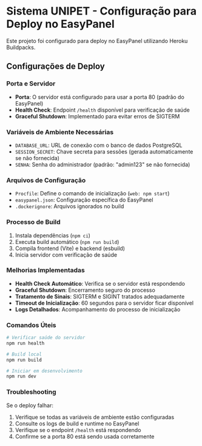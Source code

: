 # Sistema UNIPET - Configuração para Deploy no EasyPanel

Este projeto foi configurado para deploy no EasyPanel utilizando Heroku Buildpacks.

## Configurações de Deploy

### Porta e Servidor
- **Porta**: O servidor está configurado para usar a porta 80 (padrão do EasyPanel)
- **Health Check**: Endpoint `/health` disponível para verificação de saúde
- **Graceful Shutdown**: Implementado para evitar erros de SIGTERM

### Variáveis de Ambiente Necessárias
- `DATABASE_URL`: URL de conexão com o banco de dados PostgreSQL
- `SESSION_SECRET`: Chave secreta para sessões (gerada automaticamente se não fornecida)
- `SENHA`: Senha do administrador (padrão: "admin123" se não fornecida)

### Arquivos de Configuração
- `Procfile`: Define o comando de inicialização (`web: npm start`)
- `easypanel.json`: Configuração específica do EasyPanel
- `.dockerignore`: Arquivos ignorados no build

### Processo de Build
1. Instala dependências (`npm ci`)
2. Executa build automático (`npm run build`)
3. Compila frontend (Vite) e backend (esbuild)
4. Inicia servidor com verificação de saúde

### Melhorias Implementadas
- **Health Check Automático**: Verifica se o servidor está respondendo
- **Graceful Shutdown**: Encerramento seguro do processo
- **Tratamento de Sinais**: SIGTERM e SIGINT tratados adequadamente
- **Timeout de Inicialização**: 60 segundos para o servidor ficar disponível
- **Logs Detalhados**: Acompanhamento do processo de inicialização

### Comandos Úteis
```bash
# Verificar saúde do servidor
npm run health

# Build local
npm run build

# Iniciar em desenvolvimento
npm run dev
```

### Troubleshooting
Se o deploy falhar:
1. Verifique se todas as variáveis de ambiente estão configuradas
2. Consulte os logs de build e runtime no EasyPanel
3. Verifique se o endpoint `/health` está respondendo
4. Confirme se a porta 80 está sendo usada corretamente